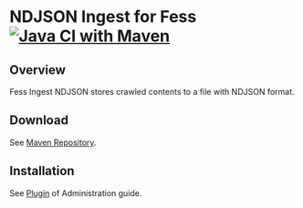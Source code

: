 NDJSON Ingest for Fess
[![Java CI with Maven](https://github.com/codelibs/fess-ingest-ndjson/actions/workflows/maven.yml/badge.svg)](https://github.com/codelibs/fess-ingest-ndjson/actions/workflows/maven.yml)
==========================

## Overview

Fess Ingest NDJSON stores crawled contents to a file with NDJSON format.

## Download

See [Maven Repository](https://repo1.maven.org/maven2/org/codelibs/fess/fess-ingest-ndjson/).

## Installation

See [Plugin](https://fess.codelibs.org/13.7/admin/plugin-guide.html) of Administration guide.


